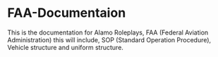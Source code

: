 # FAA-Documentaion
This is the documentation for Alamo Roleplays, FAA (Federal Aviation Administration) this will include, SOP (Standard Operation Procedure), Vehicle structure and uniform structure.

